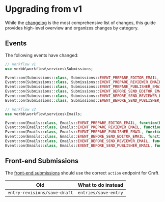 # Upgrading from v1
While the [changelog](https://github.com/verbb/workflow/blob/craft-4/CHANGELOG.md) is the most comprehensive list of changes, this guide provides high-level overview and organizes changes by category.

## Events
The following events have changed:

```php
// Workflow v1
use verbb\workflow\services\Submissions;

Event::on(Submissions::class, Submissions::EVENT_PREPARE_EDITOR_EMAIL, function(EmailEvent $event)
Event::on(Submissions::class, Submissions::EVENT_PREPARE_REVIEWER_EMAIL, function(EmailEvent $event)
Event::on(Submissions::class, Submissions::EVENT_PREPARE_PUBLISHER_EMAIL, function(EmailEvent $event)
Event::on(Submissions::class, Submissions::EVENT_BEFORE_SEND_EDITOR_EMAIL, function(EmailEvent $event)
Event::on(Submissions::class, Submissions::EVENT_BEFORE_SEND_REVIEWER_EMAIL, function(EmailEvent $event)
Event::on(Submissions::class, Submissions::EVENT_BEFORE_SEND_PUBLISHER_EMAIL, function(EmailEvent $event)

// Workflow v2
use verbb\workflow\services\Emails;

Event::on(Emails::class, Emails::EVENT_PREPARE_EDITOR_EMAIL, function(EmailEvent $event)
Event::on(Emails::class, Emails::EVENT_PREPARE_REVIEWER_EMAIL, function(EmailEvent $event)
Event::on(Emails::class, Emails::EVENT_PREPARE_PUBLISHER_EMAIL, function(EmailEvent $event)
Event::on(Emails::class, Emails::EVENT_BEFORE_SEND_EDITOR_EMAIL, function(EmailEvent $event)
Event::on(Emails::class, Emails::EVENT_BEFORE_SEND_REVIEWER_EMAIL, function(EmailEvent $event)
Event::on(Emails::class, Emails::EVENT_BEFORE_SEND_PUBLISHER_EMAIL, function(EmailEvent $event)
```

## Front-end Submissions
The [front-end submissions](docs:template-guides/front-end-submission) should use the correct `action` endpoint for Craft.

Old | What to do instead
--- | ---
| `entry-revisions/save-draft` | `entries/save-entry`
